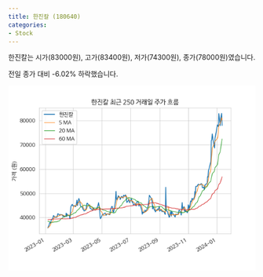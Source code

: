 ```yaml
---
title: 한진칼 (180640)
categories:
- Stock
---
```


한진칼는 시가(83000원), 고가(83400원), 저가(74300원), 종가(78000원)였습니다.

전일 종가 대비 -6.02% 하락했습니다.

<!-- more -->

![180640](/assets/images/stock/180640.png)